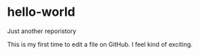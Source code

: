 # hello-world
Just another reporistory

This is my first time to edit a file on GitHub.
I feel kind of exciting.
